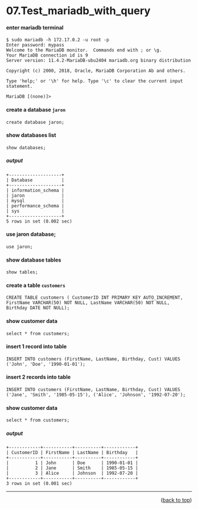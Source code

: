 <a name="topage"></a>

# 07.Test_mariadb_with_query

#### enter mariadb terminal 

```
$ sudo mariadb -h 172.17.0.2 -u root -p
Enter password: mypass
Welcome to the MariaDB monitor.  Commands end with ; or \g.
Your MariaDB connection id is 9
Server version: 11.4.2-MariaDB-ubu2404 mariadb.org binary distribution

Copyright (c) 2000, 2018, Oracle, MariaDB Corporation Ab and others.

Type 'help;' or '\h' for help. Type '\c' to clear the current input statement.

MariaDB [(none)]> 
```

#### create a database `jaron`
```
create database jaron;
```

#### show databases list
```
show databases;
```

##### output
```
+--------------------+
| Database           |
+--------------------+
| information_schema |
| jaron              |
| mysql              |
| performance_schema |
| sys                |
+--------------------+
5 rows in set (0.002 sec)
```

#### use jaron database;
```
use jaron;
```

#### show database tables
```
show tables;
```

#### create a table `customers`
```
CREATE TABLE customers ( CustomerID INT PRIMARY KEY AUTO_INCREMENT, FirstName VARCHAR(50) NOT NULL, LastName VARCHAR(50) NOT NULL, Birthday DATE NOT NULL);
```

#### show customer data
```
select * from customers;
```

#### insert 1 record into table
```
INSERT INTO customers (FirstName, LastName, Birthday, Cust) VALUES ('John', 'Doe', '1990-01-01');
```

#### insert 2 records into table
```
INSERT INTO customers (FirstName, LastName, Birthday, Cust) VALUES ('Jane', 'Smith', '1985-05-15'), ('Alice', 'Johnson', '1992-07-20');
```

#### show customer data
```
select * from customers;
```

##### output
```
+------------+-----------+----------+------------+
| CustomerID | FirstName | LastName | Birthday   |
+------------+-----------+----------+------------+
|          1 | John      | Doe      | 1990-01-01 |
|          2 | Jane      | Smith    | 1985-05-15 |
|          3 | Alice     | Johnson  | 1992-07-20 |
+------------+-----------+----------+------------+
3 rows in set (0.001 sec)
```

-----



<p align="right">(<a href="#topage">back to top</a>)</p>
<br/>
<br/>
